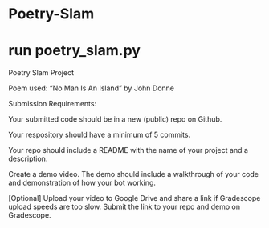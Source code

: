 # Poetry-Slam
# run poetry_slam.py
 Poetry Slam Project

 Poem used: “No Man Is An Island” by John Donne
 
 Submission Requirements:

Your submitted code should be in a new (public) repo on Github.

Your respository should have a minimum of 5 commits.

Your repo should include a README with the name of your project and a description.

Create a demo video. The demo should include a walkthrough of your code and demonstration of how your bot working.

[Optional] Upload your video to Google Drive and share a link if Gradescope upload speeds are too slow.
Submit the link to your repo and demo on Gradescope.
